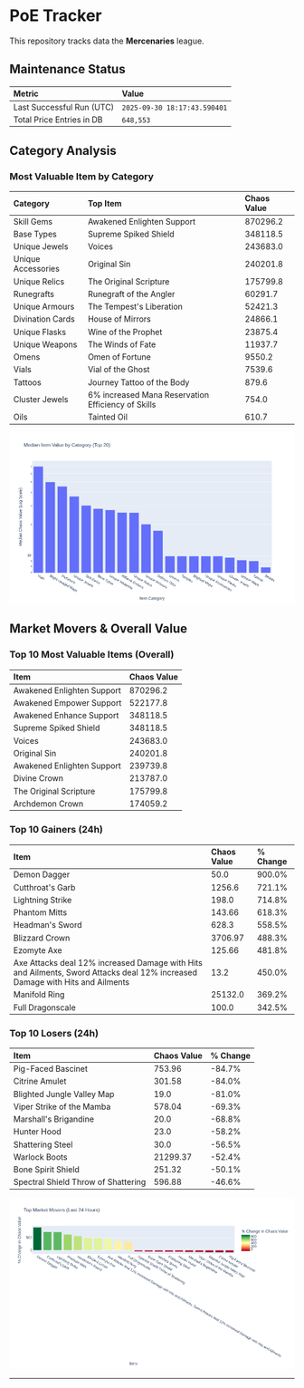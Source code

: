 # PoE Tracker

This repository tracks data the **Mercenaries** league.

## Maintenance Status

<!-- START_MAINTENANCE -->
| Metric | Value |
|:---|:---|
| Last Successful Run (UTC) | `2025-09-30 18:17:43.590401` |
| Total Price Entries in DB | `648,553` |

<!-- END_MAINTENANCE -->

## Category Analysis

<!-- START_CATEGORY_ANALYSIS -->
### Most Valuable Item by Category
| Category | Top Item | Chaos Value |
| :--- | :--- | :--- |
| Skill Gems | Awakened Enlighten Support | 870296.2 |
| Base Types | Supreme Spiked Shield | 348118.5 |
| Unique Jewels | Voices | 243683.0 |
| Unique Accessories | Original Sin | 240201.8 |
| Unique Relics | The Original Scripture | 175799.8 |
| Runegrafts | Runegraft of the Angler | 60291.7 |
| Unique Armours | The Tempest's Liberation | 52421.3 |
| Divination Cards | House of Mirrors | 24866.1 |
| Unique Flasks | Wine of the Prophet | 23875.4 |
| Unique Weapons | The Winds of Fate | 11937.7 |
| Omens | Omen of Fortune | 9550.2 |
| Vials | Vial of the Ghost | 7539.6 |
| Tattoos | Journey Tattoo of the Body | 879.6 |
| Cluster Jewels | 6% increased Mana Reservation Efficiency of Skills | 754.0 |
| Oils | Tainted Oil | 610.7 |


![Category Analysis Chart](charts/category_analysis.png)
<!-- END_CATEGORY_ANALYSIS -->

## Market Movers & Overall Value

<!-- START_ANALYSIS -->
### Top 10 Most Valuable Items (Overall)
| Item | Chaos Value |
| :--- | :--- |
| Awakened Enlighten Support | 870296.2 |
| Awakened Empower Support | 522177.8 |
| Awakened Enhance Support | 348118.5 |
| Supreme Spiked Shield | 348118.5 |
| Voices | 243683.0 |
| Original Sin | 240201.8 |
| Awakened Enlighten Support | 239739.8 |
| Divine Crown | 213787.0 |
| The Original Scripture | 175799.8 |
| Archdemon Crown | 174059.2 |

### Top 10 Gainers (24h)
| Item | Chaos Value | % Change |
| :--- | :--- | :--- |
| Demon Dagger | 50.0 | 900.0% |
| Cutthroat's Garb | 1256.6 | 721.1% |
| Lightning Strike | 198.0 | 714.8% |
| Phantom Mitts | 143.66 | 618.3% |
| Headman's Sword | 628.3 | 558.5% |
| Blizzard Crown | 3706.97 | 488.3% |
| Ezomyte Axe | 125.66 | 481.8% |
| Axe Attacks deal 12% increased Damage with Hits and Ailments, Sword Attacks deal 12% increased Damage with Hits and Ailments | 13.2 | 450.0% |
| Manifold Ring | 25132.0 | 369.2% |
| Full Dragonscale | 100.0 | 342.5% |

### Top 10 Losers (24h)
| Item | Chaos Value | % Change |
| :--- | :--- | :--- |
| Pig-Faced Bascinet | 753.96 | -84.7% |
| Citrine Amulet | 301.58 | -84.0% |
| Blighted Jungle Valley Map | 19.0 | -81.0% |
| Viper Strike of the Mamba | 578.04 | -69.3% |
| Marshall's Brigandine | 20.0 | -68.8% |
| Hunter Hood | 23.0 | -58.2% |
| Shattering Steel | 30.0 | -56.5% |
| Warlock Boots | 21299.37 | -52.4% |
| Bone Spirit Shield | 251.32 | -50.1% |
| Spectral Shield Throw of Shattering | 596.88 | -46.6% |


![Market Movers Chart](charts/market_movers.png)
<!-- END_ANALYSIS -->

---
